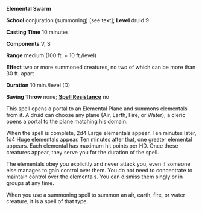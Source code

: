  **Elemental Swarm**

**School** conjuration (summoning) [see text]; **Level** druid 9

**Casting Time** 10 minutes

**Components** V, S

**Range** medium (100 ft. + 10 ft./level)

**Effect** two or more summoned creatures, no two of which can be more than 30 ft. apart

**Duration** 10 min./level (D)

**Saving Throw** none; **[Spell Resistance](../glossary.html#_spell-resistance)** no

This spell opens a portal to an Elemental Plane and summons elementals from it. A druid can choose any plane (Air, Earth, Fire, or Water); a cleric opens a portal to the plane matching his domain.

When the spell is complete, 2d4 Large elementals appear. Ten minutes later, 1d4 Huge elementals appear. Ten minutes after that, one greater elemental appears. Each elemental has maximum hit points per HD. Once these creatures appear, they serve you for the duration of the spell.

The elementals obey you explicitly and never attack you, even if someone else manages to gain control over them. You do not need to concentrate to maintain control over the elementals. You can dismiss them singly or in groups at any time.

When you use a summoning spell to summon an air, earth, fire, or water creature, it is a spell of that type.

